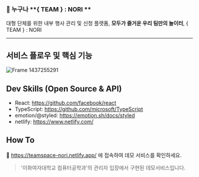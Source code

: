 ### 💬 누구나 **{ TEAM } : NORI **

대형 단체를 위한 내부 행사 관리 및 신청 플랫폼,
**모두가 즐거운 우리 팀만의 놀이터**, { TEAM } : NORI <br/>

---

## 서비스 플로우 및 핵심 기능
![Frame 1437255291](https://github.com/user-attachments/assets/0d5213ee-b1db-4940-b1f6-20f77fab0c5a)

## Dev Skills (Open Source & API)
- React: https://github.com/facebook/react
- TypeScript: https://github.com/microsoft/TypeScript
- emotion/@styled: https://emotion.sh/docs/styled
- netlify: https://www.netlify.com/

## How To
🔗 https://teamspace-nori.netlify.app/
에 접속하여 데모 서비스를 확인하세요. 
> '이화여자대학교 컴퓨터공학과'의 관리자 입장에서 구현된 데모서비스입니다.

